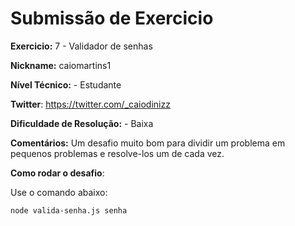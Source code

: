 # Submissão de Exercicio

**Exercicio:** 7 - Validador de senhas

**Nickname:** caiomartins1

**Nível Técnico:** - Estudante

**Twitter**: https://twitter.com/_caiodinizz

**Dificuldade de Resolução:** - Baixa

**Comentários:** Um desafio muito bom para dividir um problema em pequenos problemas e resolve-los um de cada vez.

**Como rodar o desafio**:

Use o comando abaixo:

```bash
node valida-senha.js senha
```
